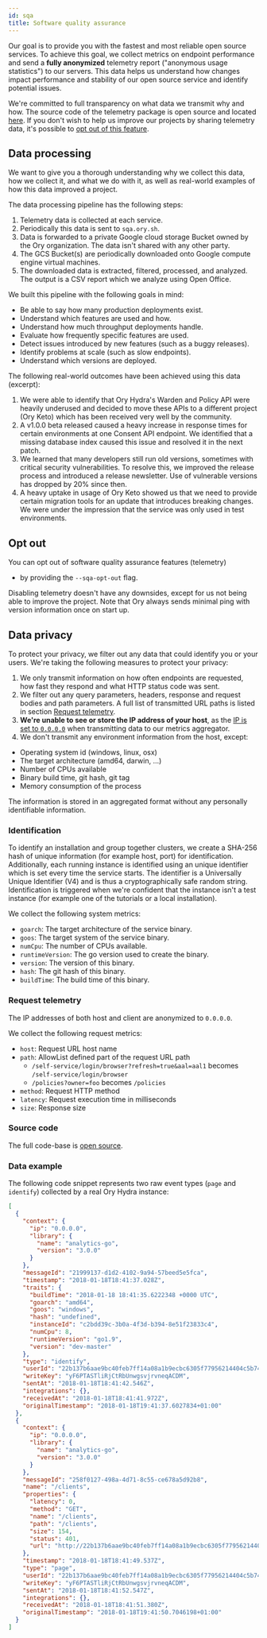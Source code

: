 ```yaml
---
id: sqa
title: Software quality assurance
---
```


Our goal is to provide you with the fastest and most reliable open source services. To achieve this goal, we collect metrics on
endpoint performance and send a **fully anonymized** telemetry report ("anonymous usage statistics") to our servers. This data
helps us understand how changes impact performance and stability of our open source service and identify potential issues.

We're committed to full transparency on what data we transmit why and how. The source code of the telemetry package is open source
and located [here](https://github.com/ory/x/blob/master/metricsx). If you don't wish to help us improve our projects by sharing
telemetry data, it's possible to [opt out of this feature](#opt-out).

## Data processing

We want to give you a thorough understanding why we collect this data, how we collect it, and what we do with it, as well as
real-world examples of how this data improved a project.

The data processing pipeline has the following steps:

1. Telemetry data is collected at each service.
2. Periodically this data is sent to `sqa.ory.sh`.
3. Data is forwarded to a private Google cloud storage Bucket owned by the Ory organization. The data isn't shared with any other
   party.
4. The GCS Bucket(s) are periodically downloaded onto Google compute engine virtual machines.
5. The downloaded data is extracted, filtered, processed, and analyzed. The output is a CSV report which we analyze using Open
   Office.

We built this pipeline with the following goals in mind:

- Be able to say how many production deployments exist.
- Understand which features are used and how.
- Understand how much throughput deployments handle.
- Evaluate how frequently specific features are used.
- Detect issues introduced by new features (such as a buggy releases).
- Identify problems at scale (such as slow endpoints).
- Understand which versions are deployed.

The following real-world outcomes have been achieved using this data (excerpt):

1. We were able to identify that Ory Hydra's Warden and Policy API were heavily underused and decided to move these APIs to a
   different project (Ory Keto) which has been received very well by the community.
2. A v1.0.0 beta released caused a heavy increase in response times for certain environments at one Consent API endpoint. We
   identified that a missing database index caused this issue and resolved it in the next patch.
3. We learned that many developers still run old versions, sometimes with critical security vulnerabilities. To resolve this, we
   improved the release process and introduced a release newsletter. Use of vulnerable versions has dropped by 20% since then.
4. A heavy uptake in usage of Ory Keto showed us that we need to provide certain migration tools for an update that introduces
   breaking changes. We were under the impression that the service was only used in test environments.

## Opt out

You can opt out of software quality assurance features (telemetry)

- by providing the `--sqa-opt-out` flag.

Disabling telemetry doesn't have any downsides, except for us not being able to improve the project. Note that Ory always sends
minimal ping with version information once on start up.

## Data privacy

To protect your privacy, we filter out any data that could identify you or your users. We're taking the following measures to
protect your privacy:

1. We only transmit information on how often endpoints are requested, how fast they respond and what HTTP status code was sent.
2. We filter out any query parameters, headers, response and request bodies and path parameters. A full list of transmitted URL
   paths is listed in section [Request telemetry](#request-telemetry).
3. **We're unable to see or store the IP address of your host**, as the
   [IP is set to `0.0.0.0`](https://github.com/ory/x/blob/master/metricsx/middleware.go) when transmitting data to our metrics
   aggregator.
4. We don't transmit any environment information from the host, except:

- Operating system id (windows, linux, osx)
- The target architecture (amd64, darwin, ...)
- Number of CPUs available
- Binary build time, git hash, git tag
- Memory consumption of the process

The information is stored in an aggregated format without any personally identifiable information.

### Identification

To identify an installation and group together clusters, we create a SHA-256 hash of unique information (for example host, port)
for identification. Additionally, each running instance is identified using an unique identifier which is set every time the
service starts. The identifier is a Universally Unique Identifier (V4) and is thus a cryptographically safe random string.
Identification is triggered when we're confident that the instance isn't a test instance (for example one of the tutorials or a
local installation).

We collect the following system metrics:

- `goarch`: The target architecture of the service binary.
- `goos`: The target system of the service binary.
- `numCpu`: The number of CPUs available.
- `runtimeVersion`: The go version used to create the binary.
- `version`: The version of this binary.
- `hash`: The git hash of this binary.
- `buildTime`: The build time of this binary.

### Request telemetry

The IP addresses of both host and client are anonymized to `0.0.0.0`.

We collect the following request metrics:

- `host`: Request URL host name
- `path`: AllowList defined part of the request URL path
  - `/self-service/login/browser?refresh=true&aal=aal1` becomes `/self-service/login/browser`
  - `/policies?owner=foo` becomes `/policies`
- `method`: Request HTTP method
- `latency`: Request execution time in milliseconds
- `size`: Response size

### Source code

The full code-base is [open source](https://github.com/ory/x/blob/master/metricsx).

### Data example

The following code snippet represents two raw event types (`page` and `identify`) collected by a real Ory Hydra instance:

```json
[
  {
    "context": {
      "ip": "0.0.0.0",
      "library": {
        "name": "analytics-go",
        "version": "3.0.0"
      }
    },
    "messageId": "21999137-d1d2-4102-9a94-57beed5e5fca",
    "timestamp": "2018-01-18T18:41:37.028Z",
    "traits": {
      "buildTime": "2018-01-18 18:41:35.6222348 +0000 UTC",
      "goarch": "amd64",
      "goos": "windows",
      "hash": "undefined",
      "instanceId": "c2bdd39c-3b0a-4f3d-b394-8e51f23833c4",
      "numCpu": 8,
      "runtimeVersion": "go1.9",
      "version": "dev-master"
    },
    "type": "identify",
    "userId": "22b137b6aae9bc40feb7ff14a08a1b9ecbc6305f77956214404c5b744c3b3fe2",
    "writeKey": "yF6PTASTliRjCtRbUnwgsvjrvneqACDM",
    "sentAt": "2018-01-18T18:41:42.546Z",
    "integrations": {},
    "receivedAt": "2018-01-18T18:41:41.972Z",
    "originalTimestamp": "2018-01-18T19:41:37.6027834+01:00"
  },
  {
    "context": {
      "ip": "0.0.0.0",
      "library": {
        "name": "analytics-go",
        "version": "3.0.0"
      }
    },
    "messageId": "258f0127-498a-4d71-8c55-ce678a5d92b8",
    "name": "/clients",
    "properties": {
      "latency": 0,
      "method": "GET",
      "name": "/clients",
      "path": "/clients",
      "size": 154,
      "status": 401,
      "url": "http://22b137b6aae9bc40feb7ff14a08a1b9ecbc6305f77956214404c5b744c3b3fe2/clients"
    },
    "timestamp": "2018-01-18T18:41:49.537Z",
    "type": "page",
    "userId": "22b137b6aae9bc40feb7ff14a08a1b9ecbc6305f77956214404c5b744c3b3fe2",
    "writeKey": "yF6PTASTliRjCtRbUnwgsvjrvneqACDM",
    "sentAt": "2018-01-18T18:41:52.547Z",
    "integrations": {},
    "receivedAt": "2018-01-18T18:41:51.380Z",
    "originalTimestamp": "2018-01-18T19:41:50.7046198+01:00"
  }
]
```
